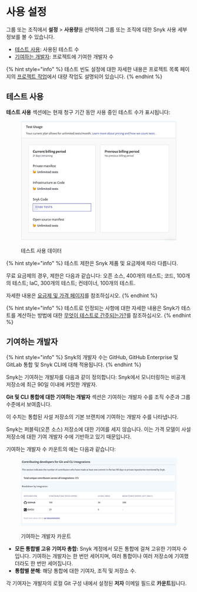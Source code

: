 # 사용 설정

그룹 또는 조직에서 **설정** > **사용량**을 선택하여 그룹 또는 조직에 대한 Snyk 사용 세부 정보를 볼 수 있습니다.

* [테스트 사용](usage-settings.md#test-usage): 사용된 테스트 수
* [기여하는 개발자](usage-settings.md#contributing-developers): 프로젝트에 기여한 개발자 수

{% hint style="info" %}
테스트 빈도 설정에 대한 자세한 내용은 프로젝트 목록 페이지의 [프로젝트 작업](../snyk-projects/#project-actions-on-the-project-listing-page)에서 대량 작업도 설명되어 있습니다.
{% endhint %}

## 테스트 사용

**테스트 사용** 섹션에는 현재 청구 기간 동안 사용 중인 테스트 수가 표시됩니다:

<div align="left"><figure><img src="../../.gitbook/assets/test-usage.png" alt="테스트 사용 데이터" width="563"><figcaption><p>테스트 사용 데이터</p></figcaption></figure></div>

{% hint style="info" %}
테스트 제한은 Snyk 제품 및 요금제에 따라 다릅니다.

무료 요금제의 경우, 제한은 다음과 같습니다: 오픈 소스, 400개의 테스트; 코드, 100개의 테스트; IaC, 300개의 테스트; 컨테이너, 100개의 테스트.

자세한 내용은 [요금제 및 가격 페이지](https://snyk.io/plans/)를 참조하십시오.
{% endhint %}

{% hint style="info" %}
테스트로 인정되는 사항에 대한 자세한 내용은 Snyk가 테스트를 계산하는 방법에 대한 [무엇이 테스트로 간주되는가?](../../working-with-snyk/what-counts-as-a-test.md)를 참조하십시오.
{% endhint %}

## 기여하는 개발자

{% hint style="info" %}
Snyk의 개발자 수는 GitHub, GitHub Enterprise 및 GitLab 통합 및 Snyk CLI에 대해 적용됩니다.
{% endhint %}

Snyk는 기여하는 개발자를 다음과 같이 정의합니다: Snyk에서 모니터링하는 비공개 저장소에 최근 90일 이내에 커밋한 개발자.

**Git 및 CLI 통합에 대한 기여하는 개발자** 섹션은 기여하는 개발자 수를 조직 수준과 그룹 수준에서 보여줍니다.

이 수치는 통합된 사설 저장소의 기본 브랜치에 기여하는 개발자 수를 나타냅니다.

Snyk는 퍼블릭(오픈 소스) 저장소에 대한 기여를 세지 않습니다. 이는 가격 모델이 사설 저장소에 대한 기여 개발자 수에 기반하고 있기 때문입니다.

기여하는 개발자 수 카운트의 예는 다음과 같습니다:

<figure><img src="../../.gitbook/assets/image__10_.png" alt="기여하는 개발자 카운트"><figcaption><p>기여하는 개발자 카운트</p></figcaption></figure>

* **모든 통합별 고유 기여자 총합:** Snyk 계정에서 모든 통합에 걸쳐 고유한 기여자 수입니다. 기여하는 개발자는 한 번만 세어지며, 여러 통합이나 여러 저장소에 기여했더라도 한 번만 세어집니다.
* **통합별 분해**: 해당 통합에 대한 기여자, 조직 및 저장소 수. 

각 기여자는 개발자의 로컬 Git 구성 내에서 설정된 **저자** 이메일 필드로 **카운트**됩니다.